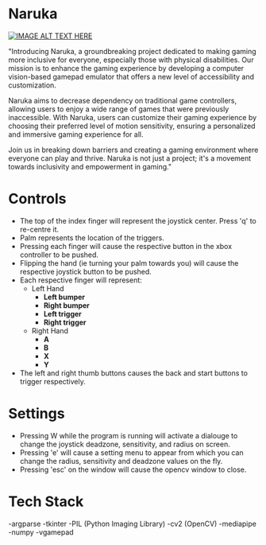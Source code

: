 # Naruka
[![IMAGE ALT TEXT HERE](https://img.youtube.com/vi/rkCWEen2pKE/0.jpg)](https://www.youtube.com/watch?v=rkCWEen2pKE)



"Introducing Naruka, a groundbreaking project dedicated to making gaming more inclusive for everyone, especially those with physical disabilities. Our mission is to enhance the gaming experience by developing a computer vision-based gamepad emulator that offers a new level of accessibility and customization.

Naruka aims to decrease dependency on traditional game controllers, allowing users to enjoy a wide range of games that were previously inaccessible. With Naruka, users can customize their gaming experience by choosing their preferred level of motion sensitivity, ensuring a personalized and immersive gaming experience for all.

Join us in breaking down barriers and creating a gaming environment where everyone can play and thrive. Naruka is not just a project; it's a movement towards inclusivity and empowerment in gaming."


# Controls
- The top of the index finger will represent the joystick center. Press 'q' to re-centre it.
- Palm represents the location of the triggers.
- Pressing each finger will cause the respective button in the xbox controller to be pushed.
- Flipping the hand (ie turning your palm towards you) will cause the respective joystick button to be pushed.
- Each respective finger will represent:
  - Left Hand
    - **Left bumper**
    - **Right bumper**
    - **Left trigger**
    - **Right trigger**
  - Right Hand
    - **A**
    - **B**
    - **X**
    - **Y**
- The left and right thumb buttons causes the back and start buttons to trigger respectively.

# Settings
- Pressing W while the program is running will activate a dialouge to change the joystick deadzone, sensitivity, and radius on screen.
- Pressing 'e' will cause a setting menu to appear from which you can change the radius, sensitivity and deadzone values on the fly.
- Pressing 'esc' on the window will cause the opencv window to close.

# Tech Stack
-argparse
-tkinter
-PIL (Python Imaging Library)
-cv2 (OpenCV)
-mediapipe
-numpy
-vgamepad
